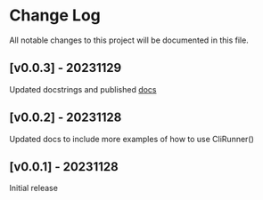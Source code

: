 # Change Log

All notable changes to this project will be documented in this file.

## [v0.0.3] - 20231129

Updated docstrings and published [docs](https://rhettbull.github.io/clirunner/)

## [v0.0.2] - 20231128

Updated docs to include more examples of how to use CliRunner()

## [v0.0.1] - 20231128

Initial release
